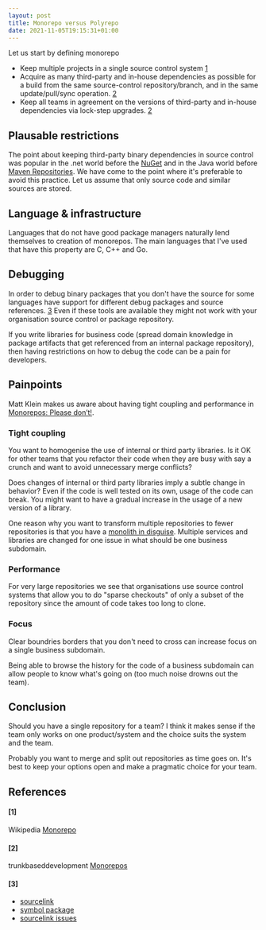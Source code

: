 ```yaml
---
layout: post
title: Monorepo versus Polyrepo
date: 2021-11-05T19:15:31+01:00
---
```


Let us start by defining monorepo

- Keep multiple projects in a single source control system [1](#1)
- Acquire as many third-party and in-house dependencies as possible for a build from the same source-control repository/branch, and in the same update/pull/sync operation. [2](#2)
- Keep all teams in agreement on the versions of third-party and in-house dependencies via lock-step upgrades. [2](#2)

## Plausable restrictions

The point about keeping third-party binary dependencies in source control was popular in the .net world before the [NuGet](https://www.nuget.org/) and in the Java world before [Maven Repositories](https://maven.apache.org/guides/introduction/introduction-to-repositories.html). We have come to the point where it's preferable to avoid this practice. Let us assume that only source code and similar sources are stored.

## Language & infrastructure

Languages that do not have good package managers naturally lend themselves to creation of monorepos. The main languages that I've used that have this property are C, C++ and Go.

## Debugging

In order to debug binary packages that you don't have the source for some languages have support for different debug packages and source references. [3](#3) Even if these tools are available they might not work with your organisation source control or package repository.

If you write libraries for business code (spread domain knowledge in package artifacts that get referenced from an internal package repository), then having restrictions on how to debug the code can be a pain for developers.

## Painpoints

Matt Klein makes us aware about having tight coupling and performance in [Monorepos: Please don’t!](https://medium.com/@mattklein123/monorepos-please-dont-e9a279be011b).

### Tight coupling

You want to homogenise the use of internal or third party libraries. Is it OK for other teams that you refactor their code when they are busy with say a crunch and want to avoid unnecessary merge conflicts?

Does changes of internal or third party libraries imply a subtle change in behavior? Even if the code is well tested on its own, usage of the code can break. You might want to have a gradual increase in the usage of a new version of a library.

One reason why you want to transform multiple repositories to fewer repositories is that you have a [monolith in disguise](http://morningcoffee.io/monorepos-monoliths-in-disguise.html). Multiple services and libraries are changed for one issue in what should be one business subdomain.

### Performance

For very large repositories we see that organisations use source control systems that allow you to do "sparse checkouts" of only a subset of the repository since the amount of code takes too long to clone.

### Focus

Clear boundries borders that you don't need to cross can increase focus on a single business subdomain.

Being able to browse the history for the code of a business subdomain can allow people to know what's going on (too much noise drowns out the team).

## Conclusion

Should you have a single repository for a team? I think it makes sense if the team only works on one product/system and the choice suits the system and the team.

Probably you want to merge and split out repositories as time goes on. It's best to keep your options open and make a pragmatic choice for your team.

## References

#### [1]
Wikipedia [Monorepo](https://en.wikipedia.org/wiki/Monorepo)
#### [2]
trunkbaseddevelopment [Monorepos](https://trunkbaseddevelopment.com/monorepos/)
#### [3]
- [sourcelink](https://docs.microsoft.com/en-us/dotnet/standard/library-guidance/sourcelink)
- [symbol package](https://docs.microsoft.com/en-us/nuget/create-packages/symbol-packages-snupkg)
- [sourcelink issues](https://github.com/dotnet/sourcelink/issues)


